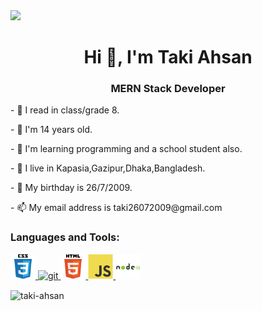 <image src="MERN.png">
<h1 align="center">Hi 👋, I'm Taki Ahsan</h1>
<h3 align="center">MERN Stack Developer</h3>

<p align="left">- 📕 I read in class/grade 8.</p>
<p align="left">- 🔭 I'm 14 years old.</p>
<p align="left">- 🌱 I'm learning programming and a school student also.</p>
<p align="left">- 📍 I live in Kapasia,Gazipur,Dhaka,Bangladesh.</p>
<p align="left">- 🎂 My birthday is 26/7/2009.</p>
<p align="left">- 📫 My email address is taki26072009@gmail.com</p>
<p align="left">
</p>

<h3 align="left">Languages and Tools:</h3>
<p align="left"> <a href="https://www.w3schools.com/css/" target="_blank" rel="noreferrer"> <img src="https://raw.githubusercontent.com/devicons/devicon/master/icons/css3/css3-original-wordmark.svg" alt="css3" width="40" height="40"/> </a> <a href="https://git-scm.com/" target="_blank" rel="noreferrer"> <img src="https://www.vectorlogo.zone/logos/git-scm/git-scm-icon.svg" alt="git" width="40" height="40"/> </a> <a href="https://www.w3.org/html/" target="_blank" rel="noreferrer"> <img src="https://raw.githubusercontent.com/devicons/devicon/master/icons/html5/html5-original-wordmark.svg" alt="html5" width="40" height="40"/> </a> <a href="https://developer.mozilla.org/en-US/docs/Web/JavaScript" target="_blank" rel="noreferrer"> <img src="https://raw.githubusercontent.com/devicons/devicon/master/icons/javascript/javascript-original.svg" alt="javascript" width="40" height="40"/> </a> <a href="https://nodejs.org" target="_blank" rel="noreferrer"> <img src="https://raw.githubusercontent.com/devicons/devicon/master/icons/nodejs/nodejs-original-wordmark.svg" alt="nodejs" width="40" height="40"/> </a> </p>

<p><img align="center" src="https://github-readme-stats.vercel.app/api/top-langs?username=taki-ahsan&show_icons=true&locale=en&layout=compact" alt="taki-ahsan" /></p>
